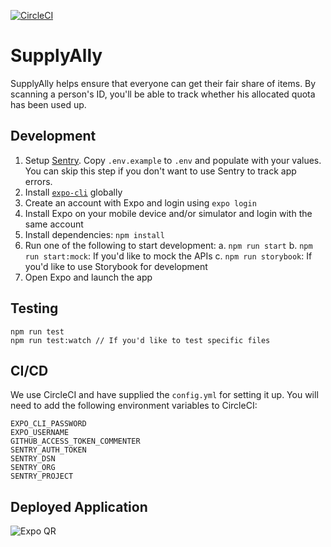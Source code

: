 [![CircleCI](https://circleci.com/gh/rationally-app/mobile-application.svg?style=svg)](https://circleci.com/gh/rationally-app/mobile-application)

# SupplyAlly

SupplyAlly helps ensure that everyone can get their fair share of items. By scanning a person's ID, you'll be able to track whether his allocated quota has been used up.

## Development

1. Setup [Sentry](https://sentry.io/). Copy `.env.example` to `.env` and populate with your values. You can skip this step if you don't want to use Sentry to track app errors.
2. Install [`expo-cli`](https://docs.expo.io/workflow/expo-cli/) globally
3. Create an account with Expo and login using `expo login`
4. Install Expo on your mobile device and/or simulator and login with the same account
5. Install dependencies: `npm install`
6. Run one of the following to start development:
   a. `npm run start`
   b. `npm run start:mock`: If you'd like to mock the APIs
   c. `npm run storybook`: If you'd like to use Storybook for development
7. Open Expo and launch the app

## Testing

```
npm run test
npm run test:watch // If you'd like to test specific files
```

## CI/CD

We use CircleCI and have supplied the `config.yml` for setting it up. You will need to add the following environment variables to CircleCI:

```
EXPO_CLI_PASSWORD
EXPO_USERNAME
GITHUB_ACCESS_TOKEN_COMMENTER
SENTRY_AUTH_TOKEN
SENTRY_DSN
SENTRY_ORG
SENTRY_PROJECT
```

## Deployed Application

![Expo QR](https://api.qrserver.com/v1/create-qr-code/?size=250x250&data=exp://exp.host/@musket/rationally)

